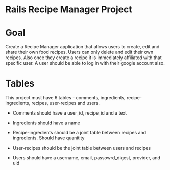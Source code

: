 # Rails Recipe Manager Project 

# Goal 
Create a Recipe Manager application that allows users to create, edit and share their own food recipes. Users can only delete and edit their own recipes. Also once they create a recipe it is immediately affiliated with that specific user. A user should be able to log in with their google account also. 

# Tables 
This project must have 6 tables - comments, ingredients, recipe-ingredients, recipes, user-recipes and users. 

- Comments should have a user_id, recipe_id and a text 

- Ingredients should have a name 

- Recipe-ingredients should be a joint table between recipes and ingredients. Should have quanitity 

- User-recipes should be the joint table between users and recipes 

- Users should have a username, email, passowrd_digest, provider, and uid



